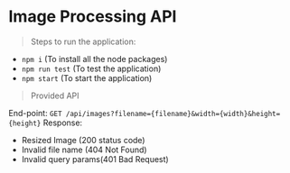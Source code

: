# Image Processing API

> Steps to run the application:
- `npm i` (To install all the node packages)
- `npm run test` (To test the application)
- `npm start` (To start the application)

> Provided API

End-point: `GET /api/images?filename={filename}&width={width}&height={height}`
Response:

- Resized Image (200 status code)
- Invalid file name (404 Not Found)
- Invalid query params(401 Bad Request)